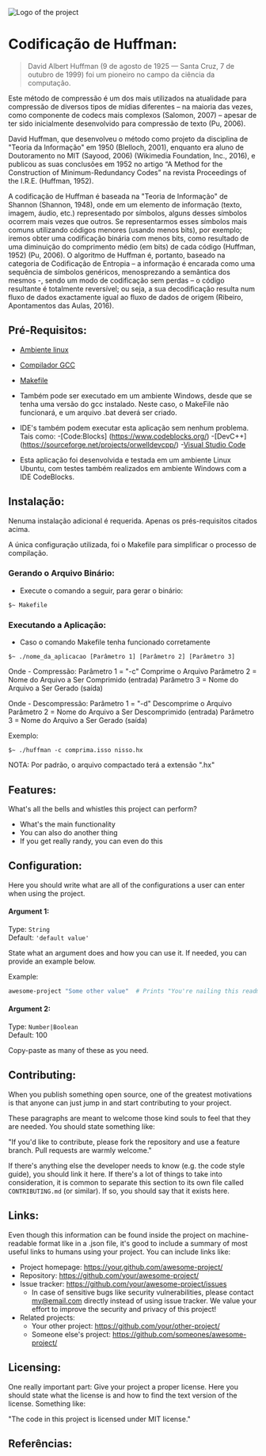 ![Logo of the project](https://www.huffmancoding.com/wp-content/uploads/2008/12/dah.jpg)

# Codificação de Huffman:
> David Albert Huffman (9 de agosto de 1925 — Santa Cruz, 7 de outubro de 1999) foi um pioneiro no campo da ciência da computação.

Este método de compressão é um dos mais utilizados na atualidade para compressão de diversos tipos de mídias diferentes – na maioria das vezes, como componente de codecs mais complexos (Salomon, 2007) – apesar de ter sido inicialmente desenvolvido para compressão de texto (Pu, 2006).

David Huffman, que desenvolveu o método como projeto da disciplina de "Teoria da Informação" em 1950 (Blelloch, 2001), enquanto era aluno de Doutoramento no MIT (Sayood, 2006) (Wikimedia Foundation, Inc., 2016), e publicou as suas conclusões em 1952 no artigo “A Method for the Construction of Minimum-Redundancy Codes” na revista Proceedings of the I.R.E. (Huffman, 1952).

A codificação de Huffman é baseada na "Teoria de Informação" de Shannon (Shannon, 1948), onde em um elemento de informação (texto, imagem, áudio, etc.) representado por símbolos, alguns desses símbolos ocorrem mais vezes que outros. Se representarmos esses símbolos mais comuns utilizando códigos menores (usando menos bits), por exemplo; iremos obter uma codificação binária com menos bits, como resultado de uma diminuição do comprimento médio (em bits) de cada código (Huffman, 1952) (Pu, 2006). O algoritmo de Huffman é, portanto, baseado na categoria de Codificação de Entropia – a informação é encarada como uma sequência de símbolos genéricos, menosprezando a semântica dos mesmos -, sendo um modo de codificação sem perdas – o código resultante é totalmente reversível; ou seja, a sua decodificação resulta num fluxo de dados exactamente igual ao fluxo de dados de origem (Ribeiro, Apontamentos das Aulas, 2016).

## Pré-Requisitos:
- [Ambiente linux](https://www.linux.org/pages/download/)
- [Compilador GCC](https://gcc.gnu.org/install/index.html)
- [Makefile](https://www.unixmen.com/install-ubuntu-make-on-ubuntu-15-04/)

- Também pode ser executado em um ambiente Windows, desde que se tenha uma versão do gcc instalado. Neste caso, o MakeFile não funcionará, e um arquivo .bat deverá ser criado.

- IDE's também podem executar esta aplicação sem nenhum problema. Tais como:
-[Code:Blocks] (https://www.codeblocks.org/)
-[DevC++] (https://sourceforge.net/projects/orwelldevcpp/)
-[Visual Studio Code](https://code.visualstudio.com/)

- Esta aplicação foi desenvolvida e testada em um ambiente Linux Ubuntu, com testes também realizados em ambiente Windows com a IDE CodeBlocks.

## Instalação:

Nenuma instalação adicional é requerida. Apenas os prés-requisitos citados acima.

A única configuração utilizada, foi o Makefile para simplificar o processo de compilação.

### Gerando o Arquivo Binário:

- Execute o comando a seguir, para gerar o binário:
```shell
$~ Makefile
```

### Executando a Aplicação:

- Caso o comando Makefile tenha funcionado corretamente
```shell
$~ ./nome_da_aplicacao [Parâmetro 1] [Parâmetro 2] [Parâmetro 3]
```
Onde - Compressão:
Parâmetro 1 = "-c" Comprime o Arquivo
Parâmetro 2 = Nome do Arquivo a Ser Comprimido (entrada)
Parâmetro 3 = Nome do Arquivo a Ser Gerado (saída)

Onde - Descompressão:
Parâmetro 1 = "-d" Descomprime o Arquivo
Parâmetro 2 = Nome do Arquivo a Ser Descomprimido (entrada)
Parâmetro 3 = Nome do Arquivo a Ser Gerado (saída)

Exemplo:
```shell
$~ ./huffman -c comprima.isso nisso.hx
```

NOTA: Por padrão, o arquivo compactado terá a extensão ".hx"

## Features:

What's all the bells and whistles this project can perform?
* What's the main functionality
* You can also do another thing
* If you get really randy, you can even do this

## Configuration:

Here you should write what are all of the configurations a user can enter when
using the project.

#### Argument 1:
Type: `String`  
Default: `'default value'`

State what an argument does and how you can use it. If needed, you can provide
an example below.

Example:
```bash
awesome-project "Some other value"  # Prints "You're nailing this readme!"
```

#### Argument 2:
Type: `Number|Boolean`  
Default: 100

Copy-paste as many of these as you need.

## Contributing:

When you publish something open source, one of the greatest motivations is that
anyone can just jump in and start contributing to your project.

These paragraphs are meant to welcome those kind souls to feel that they are
needed. You should state something like:

"If you'd like to contribute, please fork the repository and use a feature
branch. Pull requests are warmly welcome."

If there's anything else the developer needs to know (e.g. the code style
guide), you should link it here. If there's a lot of things to take into
consideration, it is common to separate this section to its own file called
`CONTRIBUTING.md` (or similar). If so, you should say that it exists here.

## Links:

Even though this information can be found inside the project on machine-readable
format like in a .json file, it's good to include a summary of most useful
links to humans using your project. You can include links like:

- Project homepage: https://your.github.com/awesome-project/
- Repository: https://github.com/your/awesome-project/
- Issue tracker: https://github.com/your/awesome-project/issues
  - In case of sensitive bugs like security vulnerabilities, please contact
    my@email.com directly instead of using issue tracker. We value your effort
    to improve the security and privacy of this project!
- Related projects:
  - Your other project: https://github.com/your/other-project/
  - Someone else's project: https://github.com/someones/awesome-project/


## Licensing:

One really important part: Give your project a proper license. Here you should
state what the license is and how to find the text version of the license.
Something like:

"The code in this project is licensed under MIT license."

## Referências: